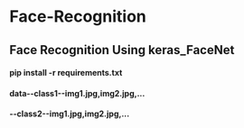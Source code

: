 # Face-Recognition
## Face Recognition Using keras_FaceNet

#### pip install -r requirements.txt

#### data--class1--img1.jpg,img2.jpg,...
####     --class2--img1.jpg,img2.jpg,...


